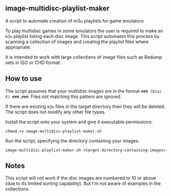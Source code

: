 image-multidisc-playlist-maker
---

A script to automate creation of m3u playlists for game emulators.

To play multidisc games in some emulators the user is required to make an `m3u` playlist listing each disc image. This script automates this process by scanning a collection of images and creating the playlist files where appropriate.

It is intended to work with large collections of image files such as Redump sets in ISO or CHD format.


## How to use

The script assumes that your multidisc images are in the format `### (Disc X) ###.###`. Files not matching this pattern are ignored.

If there are existing `m3u` files in the target directory then they will be deleted. The script does not modify any other file types.


Install the script onto your system and give it executable permissions:
```
chmod +x image-multidisc-playlist-maker.sh
```

Run the script, specifying the directory containing your images.

```
image-multidisc-playlist-maker.sh <target-directory-containing-images>
```

## Notes

This script will not work if the disc images are numbered to 10 or above (due to its limited sorting capability). But I'm not aware of examples in the collections.
